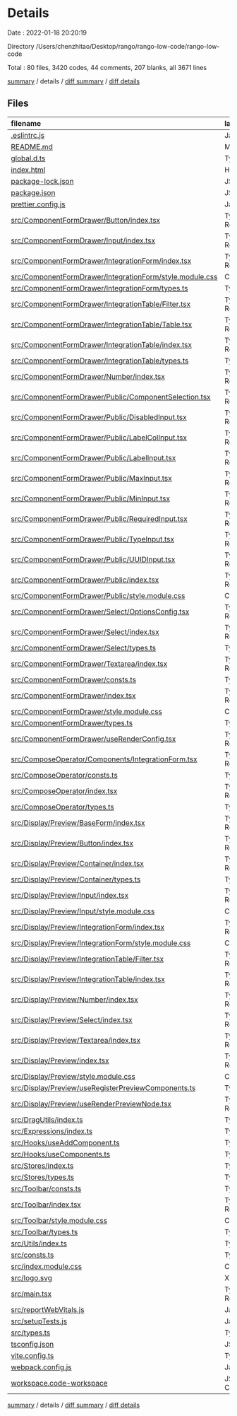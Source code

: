 # Details

Date : 2022-01-18 20:20:19

Directory /Users/chenzhitao/Desktop/rango/rango-low-code/rango-low-code

Total : 80 files,  3420 codes, 44 comments, 207 blanks, all 3671 lines

[summary](results.md) / details / [diff summary](diff.md) / [diff details](diff-details.md)

## Files
| filename | language | code | comment | blank | total |
| :--- | :--- | ---: | ---: | ---: | ---: |
| [.eslintrc.js](/.eslintrc.js) | JavaScript | 24 | 0 | 1 | 25 |
| [README.md](/README.md) | Markdown | 40 | 0 | 37 | 77 |
| [global.d.ts](/global.d.ts) | TypeScript | 29 | 4 | 6 | 39 |
| [index.html](/index.html) | HTML | 13 | 0 | 1 | 14 |
| [package-lock.json](/package-lock.json) | JSON | 1,786 | 0 | 1 | 1,787 |
| [package.json](/package.json) | JSON | 29 | 0 | 1 | 30 |
| [prettier.config.js](/prettier.config.js) | JavaScript | 11 | 0 | 1 | 12 |
| [src/ComponentFormDrawer/Button/index.tsx](/src/ComponentFormDrawer/Button/index.tsx) | TypeScript React | 13 | 0 | 2 | 15 |
| [src/ComponentFormDrawer/Input/index.tsx](/src/ComponentFormDrawer/Input/index.tsx) | TypeScript React | 15 | 0 | 1 | 16 |
| [src/ComponentFormDrawer/IntegrationForm/index.tsx](/src/ComponentFormDrawer/IntegrationForm/index.tsx) | TypeScript React | 36 | 1 | 3 | 40 |
| [src/ComponentFormDrawer/IntegrationForm/style.module.css](/src/ComponentFormDrawer/IntegrationForm/style.module.css) | CSS | 3 | 0 | 1 | 4 |
| [src/ComponentFormDrawer/IntegrationForm/types.ts](/src/ComponentFormDrawer/IntegrationForm/types.ts) | TypeScript | 7 | 0 | 2 | 9 |
| [src/ComponentFormDrawer/IntegrationTable/Filter.tsx](/src/ComponentFormDrawer/IntegrationTable/Filter.tsx) | TypeScript React | 13 | 0 | 1 | 14 |
| [src/ComponentFormDrawer/IntegrationTable/Table.tsx](/src/ComponentFormDrawer/IntegrationTable/Table.tsx) | TypeScript React | 20 | 0 | 2 | 22 |
| [src/ComponentFormDrawer/IntegrationTable/index.tsx](/src/ComponentFormDrawer/IntegrationTable/index.tsx) | TypeScript React | 13 | 0 | 2 | 15 |
| [src/ComponentFormDrawer/IntegrationTable/types.ts](/src/ComponentFormDrawer/IntegrationTable/types.ts) | TypeScript | 5 | 0 | 0 | 5 |
| [src/ComponentFormDrawer/Number/index.tsx](/src/ComponentFormDrawer/Number/index.tsx) | TypeScript React | 15 | 0 | 3 | 18 |
| [src/ComponentFormDrawer/Public/ComponentSelection.tsx](/src/ComponentFormDrawer/Public/ComponentSelection.tsx) | TypeScript React | 66 | 0 | 5 | 71 |
| [src/ComponentFormDrawer/Public/DisabledInput.tsx](/src/ComponentFormDrawer/Public/DisabledInput.tsx) | TypeScript React | 12 | 0 | 2 | 14 |
| [src/ComponentFormDrawer/Public/LabelColInput.tsx](/src/ComponentFormDrawer/Public/LabelColInput.tsx) | TypeScript React | 10 | 0 | 2 | 12 |
| [src/ComponentFormDrawer/Public/LabelInput.tsx](/src/ComponentFormDrawer/Public/LabelInput.tsx) | TypeScript React | 9 | 0 | 2 | 11 |
| [src/ComponentFormDrawer/Public/MaxInput.tsx](/src/ComponentFormDrawer/Public/MaxInput.tsx) | TypeScript React | 10 | 0 | 2 | 12 |
| [src/ComponentFormDrawer/Public/MinInput.tsx](/src/ComponentFormDrawer/Public/MinInput.tsx) | TypeScript React | 10 | 0 | 2 | 12 |
| [src/ComponentFormDrawer/Public/RequiredInput.tsx](/src/ComponentFormDrawer/Public/RequiredInput.tsx) | TypeScript React | 12 | 0 | 2 | 14 |
| [src/ComponentFormDrawer/Public/TypeInput.tsx](/src/ComponentFormDrawer/Public/TypeInput.tsx) | TypeScript React | 9 | 0 | 2 | 11 |
| [src/ComponentFormDrawer/Public/UUIDInput.tsx](/src/ComponentFormDrawer/Public/UUIDInput.tsx) | TypeScript React | 9 | 0 | 2 | 11 |
| [src/ComponentFormDrawer/Public/index.tsx](/src/ComponentFormDrawer/Public/index.tsx) | TypeScript React | 17 | 0 | 1 | 18 |
| [src/ComponentFormDrawer/Public/style.module.css](/src/ComponentFormDrawer/Public/style.module.css) | CSS | 4 | 0 | 1 | 5 |
| [src/ComponentFormDrawer/Select/OptionsConfig.tsx](/src/ComponentFormDrawer/Select/OptionsConfig.tsx) | TypeScript React | 56 | 0 | 3 | 59 |
| [src/ComponentFormDrawer/Select/index.tsx](/src/ComponentFormDrawer/Select/index.tsx) | TypeScript React | 20 | 0 | 1 | 21 |
| [src/ComponentFormDrawer/Select/types.ts](/src/ComponentFormDrawer/Select/types.ts) | TypeScript | 8 | 0 | 1 | 9 |
| [src/ComponentFormDrawer/Textarea/index.tsx](/src/ComponentFormDrawer/Textarea/index.tsx) | TypeScript React | 15 | 0 | 1 | 16 |
| [src/ComponentFormDrawer/consts.ts](/src/ComponentFormDrawer/consts.ts) | TypeScript | 1 | 0 | 1 | 2 |
| [src/ComponentFormDrawer/index.tsx](/src/ComponentFormDrawer/index.tsx) | TypeScript React | 52 | 0 | 4 | 56 |
| [src/ComponentFormDrawer/style.module.css](/src/ComponentFormDrawer/style.module.css) | CSS | 4 | 0 | 0 | 4 |
| [src/ComponentFormDrawer/types.ts](/src/ComponentFormDrawer/types.ts) | TypeScript | 5 | 0 | 2 | 7 |
| [src/ComponentFormDrawer/useRenderConfig.tsx](/src/ComponentFormDrawer/useRenderConfig.tsx) | TypeScript React | 31 | 0 | 1 | 32 |
| [src/ComposeOperator/Components/IntegrationForm.tsx](/src/ComposeOperator/Components/IntegrationForm.tsx) | TypeScript React | 18 | 0 | 3 | 21 |
| [src/ComposeOperator/consts.ts](/src/ComposeOperator/consts.ts) | TypeScript | 0 | 0 | 1 | 1 |
| [src/ComposeOperator/index.tsx](/src/ComposeOperator/index.tsx) | TypeScript React | 7 | 12 | 2 | 21 |
| [src/ComposeOperator/types.ts](/src/ComposeOperator/types.ts) | TypeScript | 1 | 0 | 1 | 2 |
| [src/Display/Preview/BaseForm/index.tsx](/src/Display/Preview/BaseForm/index.tsx) | TypeScript React | 18 | 0 | 2 | 20 |
| [src/Display/Preview/Button/index.tsx](/src/Display/Preview/Button/index.tsx) | TypeScript React | 6 | 0 | 2 | 8 |
| [src/Display/Preview/Container/index.tsx](/src/Display/Preview/Container/index.tsx) | TypeScript React | 16 | 0 | 2 | 18 |
| [src/Display/Preview/Container/types.ts](/src/Display/Preview/Container/types.ts) | TypeScript | 5 | 0 | 2 | 7 |
| [src/Display/Preview/Input/index.tsx](/src/Display/Preview/Input/index.tsx) | TypeScript React | 41 | 0 | 2 | 43 |
| [src/Display/Preview/Input/style.module.css](/src/Display/Preview/Input/style.module.css) | CSS | 3 | 0 | 0 | 3 |
| [src/Display/Preview/IntegrationForm/index.tsx](/src/Display/Preview/IntegrationForm/index.tsx) | TypeScript React | 37 | 0 | 2 | 39 |
| [src/Display/Preview/IntegrationForm/style.module.css](/src/Display/Preview/IntegrationForm/style.module.css) | CSS | 15 | 0 | 2 | 17 |
| [src/Display/Preview/IntegrationTable/Filter.tsx](/src/Display/Preview/IntegrationTable/Filter.tsx) | TypeScript React | 0 | 0 | 1 | 1 |
| [src/Display/Preview/IntegrationTable/index.tsx](/src/Display/Preview/IntegrationTable/index.tsx) | TypeScript React | 0 | 0 | 1 | 1 |
| [src/Display/Preview/Number/index.tsx](/src/Display/Preview/Number/index.tsx) | TypeScript React | 41 | 0 | 3 | 44 |
| [src/Display/Preview/Select/index.tsx](/src/Display/Preview/Select/index.tsx) | TypeScript React | 34 | 0 | 2 | 36 |
| [src/Display/Preview/Textarea/index.tsx](/src/Display/Preview/Textarea/index.tsx) | TypeScript React | 40 | 0 | 2 | 42 |
| [src/Display/Preview/index.tsx](/src/Display/Preview/index.tsx) | TypeScript React | 16 | 14 | 2 | 32 |
| [src/Display/Preview/style.module.css](/src/Display/Preview/style.module.css) | CSS | 3 | 0 | 0 | 3 |
| [src/Display/Preview/useRegisterPreviewComponents.ts](/src/Display/Preview/useRegisterPreviewComponents.ts) | TypeScript | 45 | 0 | 2 | 47 |
| [src/Display/Preview/useRenderPreviewNode.tsx](/src/Display/Preview/useRenderPreviewNode.tsx) | TypeScript React | 26 | 0 | 3 | 29 |
| [src/DragUtils/index.ts](/src/DragUtils/index.ts) | TypeScript | 0 | 0 | 1 | 1 |
| [src/Expressions/index.ts](/src/Expressions/index.ts) | TypeScript | 0 | 0 | 1 | 1 |
| [src/Hooks/useAddComponent.ts](/src/Hooks/useAddComponent.ts) | TypeScript | 1 | 0 | 1 | 2 |
| [src/Hooks/useComponents.ts](/src/Hooks/useComponents.ts) | TypeScript | 54 | 0 | 11 | 65 |
| [src/Stores/index.ts](/src/Stores/index.ts) | TypeScript | 48 | 0 | 6 | 54 |
| [src/Stores/types.ts](/src/Stores/types.ts) | TypeScript | 37 | 0 | 8 | 45 |
| [src/Toolbar/consts.ts](/src/Toolbar/consts.ts) | TypeScript | 107 | 6 | 7 | 120 |
| [src/Toolbar/index.tsx](/src/Toolbar/index.tsx) | TypeScript React | 29 | 0 | 2 | 31 |
| [src/Toolbar/style.module.css](/src/Toolbar/style.module.css) | CSS | 7 | 0 | 1 | 8 |
| [src/Toolbar/types.ts](/src/Toolbar/types.ts) | TypeScript | 5 | 0 | 2 | 7 |
| [src/Utils/index.ts](/src/Utils/index.ts) | TypeScript | 8 | 0 | 1 | 9 |
| [src/consts.ts](/src/consts.ts) | TypeScript | 56 | 0 | 3 | 59 |
| [src/index.module.css](/src/index.module.css) | CSS | 4 | 0 | 0 | 4 |
| [src/logo.svg](/src/logo.svg) | XML | 1 | 0 | 0 | 1 |
| [src/main.tsx](/src/main.tsx) | TypeScript React | 68 | 0 | 4 | 72 |
| [src/reportWebVitals.js](/src/reportWebVitals.js) | JavaScript | 12 | 0 | 2 | 14 |
| [src/setupTests.js](/src/setupTests.js) | JavaScript | 1 | 4 | 1 | 6 |
| [src/types.ts](/src/types.ts) | TypeScript | 72 | 1 | 14 | 87 |
| [tsconfig.json](/tsconfig.json) | JSON | 20 | 0 | 1 | 21 |
| [vite.config.ts](/vite.config.ts) | TypeScript | 5 | 1 | 2 | 8 |
| [webpack.config.js](/webpack.config.js) | JavaScript | 73 | 1 | 0 | 74 |
| [workspace.code-workspace](/workspace.code-workspace) | JSON with Comments | 8 | 0 | 0 | 8 |

[summary](results.md) / details / [diff summary](diff.md) / [diff details](diff-details.md)